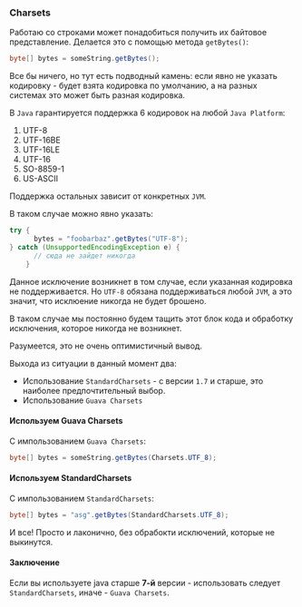 ### Charsets
Работаю со строками может понадобиться получить их байтовое представление.
Делается это с помощью метода `getBytes()`:
```java
byte[] bytes = someString.getBytes();
```

Все бы ничего, но тут есть подводный камень: если явно не указать кодировку -
будет взята кодировка по умолчанию, а на разных системах это может быть разная кодировка.

В `Java` гарантируется поддержка 6 кодировок на любой `Java Platform`:
1. UTF-8
2. UTF-16BE
3. UTF-16LE
4. UTF-16
5. SO-8859-1
6. US-ASCII

Поддержка остальных зависит от конкретных `JVM`.

В таком случае можно явно указать:
```java
try {
      bytes = "foobarbaz".getBytes("UTF-8");
} catch (UnsupportedEncodingException e) {
      // сюда не зайдет никогда
    }
```

Данное исключение возникнет в том случае, если указанная кодировка не поддерживается.
Но `UTF-8` обязана поддерживаться любой `JVM`, а это значит, что исклюение никогда не будет брошено.

В таком случае мы постоянно будем тащить этот блок кода и обработку исключения, которое никогда не возникнет.

Разумеется, это не очень оптимистичный вывод.

Выхода из ситуации в данный момент два:
* Использование `StandardCharsets` - с версии `1.7` и старше, это наиболее предпочтительный выбор.
* Использование `Guava Charsets`

#### Используем Guava Charsets
С импользованием `Guava Charsets`:
```java
byte[] bytes = someString.getBytes(Charsets.UTF_8);
```

#### Используем StandardCharsets
С импользованием `StandardCharsets`:
```java
byte[] bytes = "asg".getBytes(StandardCharsets.UTF_8);
```
И все! Просто и лаконично, без обрабокти исключений, которые не выкинутся.


#### Заключение
Если вы используете java старше **7-й** версии - использовать следует `StandardCharsets`, иначе - `Guava Charsets`.
